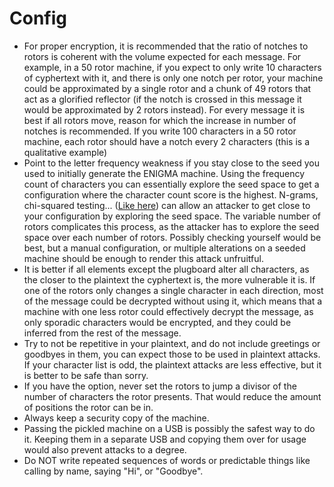 # Config
- For proper encryption, it is recommended that the ratio of notches to rotors is coherent with the volume expected for each message. For example, in a 50 rotor machine, if you expect to only write 10 characters of cyphertext with it, and there is only one notch per rotor, your machine could be approximated by a single rotor and a chunk of 49 rotors that act as a glorified reflector (if the notch is crossed in this message it would be approximated by 2 rotors instead). For every message it is best if all rotors move, reason for which the increase in number of notches is recommended. If you write 100 characters in a 50 rotor machine, each rotor should have a notch every 2 characters (this is a qualitative example) 
- Point to the letter frequency weakness if you stay close to the seed you used to initially generate the ENIGMA machine. Using the frequency count of characters you can essentially explore the seed space to get a configuration where the character count score is the highest. N-grams, chi-squared testing... ([Like here](https://crypto.stackexchange.com/questions/30209/developing-algorithm-for-detecting-plain-text-via-frequency-analysis)) can allow an attacker to get close to your configuration by exploring the seed space. The variable number of rotors complicates this process, as the attacker has to explore the seed space over each number of rotors. Possibly checking yourself would be best, but a manual configuration, or multiple alterations on a seeded machine should be enough to render this attack unfruitful. 
- It is better if all elements except the plugboard alter all characters, as the closer to the plaintext the cyphertext is, the more vulnerable it is. If one of the rotors only changes a single character in each direction, most of the message could be decrypted without using it, which means that a machine with one less rotor could effectively decrypt the message, as only sporadic characters would be encrypted, and they could be inferred from the rest of the message.
- Try to not be repetitive in your plaintext, and do not include greetings or goodbyes in them, you can expect those to be used in plaintext attacks. If your character list is odd, the plaintext attacks are less effective, but it is better to be safe than sorry.
- If you have the option, never set the rotors to jump a divisor of the number of characters the rotor presents. That would reduce the amount of positions the rotor can be in.
- Always keep a security copy of the machine.
- Passing the pickled machine on a USB is possibly the safest way to do it. Keeping them in a separate USB and copying them over for usage would also prevent attacks to a degree.
- Do NOT write repeated sequences of words or predictable things like calling by name, saying "Hi", or "Goodbye".
